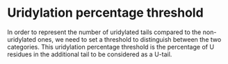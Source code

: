 # Uridylation percentage threshold

In order to represent the number of uridylated tails compared to the non-uridylated ones, we need to set a threshold to distinguish between the two categories.
This uridylation percentage threshold is the percentage of U residues in the additional tail to be considered as a U-tail.


